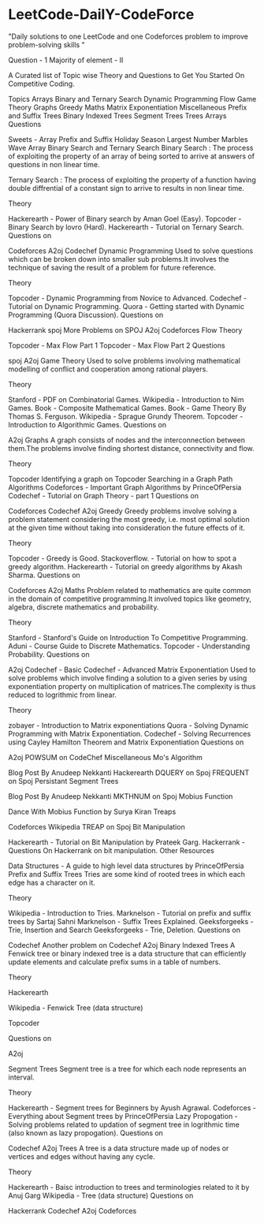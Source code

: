 # LeetCode-DailY-CodeForce
"Daily solutions to one LeetCode and one Codeforces problem to improve problem-solving skills "

Question - 1 
Majority of element - II 

A Curated list of Topic wise Theory and Questions to Get You Started On Competitive Coding.

Topics
Arrays
Binary and Ternary Search
Dynamic Programming
Flow
Game Theory
Graphs
Greedy
Maths
Matrix Exponentiation
Miscellaneous
Prefix and Suffix Trees
Binary Indexed Trees
Segment Trees
Trees
Arrays
Questions

Sweets - Array
Prefix and Suffix
Holiday Season
Largest Number
Marbles
Wave Array
Binary Search and Ternary Search
Binary Search : The process of exploiting the property of an array of being sorted to arrive at answers of questions in non linear time.

Ternary Search : The process of exploiting the property of a function having double diffrential of a constant sign to arrive to results in non linear time.

Theory

Hackerearth - Power of Binary search by Aman Goel (Easy).
Topcoder - Binary Search by lovro (Hard).
Hackerearth - Tutorial on Ternary Search.
Questions on

Codeforces
A2oj
Codechef
Dynamic Programming
Used to solve questions which can be broken down into smaller sub problems.It involves the technique of saving the result of a problem for future reference.

Theory

Topcoder - Dynamic Programming from Novice to Advanced.
Codechef - Tutorial on Dynamic Programming.
Quora - Getting started with Dynamic Programming (Quora Discussion).
Questions on

Hackerrank
spoj
More Problems on SPOJ
A2oj
Codeforces
Flow
Theory

Topcoder - Max Flow Part 1
Topcoder - Max Flow Part 2
Questions

spoj
A2oj
Game Theory
Used to solve problems involving mathematical modelling of conflict and cooperation among rational players.

Theory

Stanford - PDF on Combinatorial Games.
Wikipedia - Introduction to Nim Games.
Book - Composite Mathematical Games.
Book - Game Theory By Thomas S. Ferguson.
Wikipedia - Sprague Grundy Theorem.
Topcoder - Introduction to Algorithmic Games.
Questions on

A2oj
Graphs
A graph consists of nodes and the interconnection between them.The problems involve finding shortest distance, connectivity and flow.

Theory

Topcoder
Identifying a graph on Topcoder
Searching in a Graph
Path Algorithms
Codeforces - Important Graph Algorithms by PrinceOfPersia
Codechef - Tutorial on Graph Theory - part 1
Questions on

Codeforces
Codechef
A2oj
Greedy
Greedy problems involve solving a problem statement considering the most greedy, i.e. most optimal solution at the given time without taking into consideration the future effects of it.

Theory

Topcoder - Greedy is Good.
Stackoverflow. - Tutorial on how to spot a greedy algorithm.
Hackerearth - Tutorial on greedy algorithms by Akash Sharma.
Questions on

Codeforces
A2oj
Maths
Problem related to mathematics are quite common in the domain of competitive programming.It involved topics like geometry, algebra, discrete mathematics and probability.

Theory

Stanford - Stanford's Guide on Introduction To Competitive Programming.
Aduni - Course Guide to Discrete Mathematics.
Topcoder - Understanding Probability.
Questions on

A2oj
Codechef - Basic
Codechef - Advanced
Matrix Exponentiation
Used to solve problems which involve finding a solution to a given series by using exponentiation property on multiplication of matrices.The complexity is thus reduced to logrithmic from linear.

Theory

zobayer - Introduction to Matrix exponentiations
Quora - Solving Dynamic Programming with Matrix Exponentiation.
Codechef - Solving Recurrences using Cayley Hamilton Theorem and Matrix Exponentiation
Questions on

A2oj
POWSUM on CodeChef
Miscellaneous
Mo's Algorithm

Blog Post By Anudeep Nekkanti
Hackerearth
DQUERY on Spoj
FREQUENT on Spoj
Persistant Segment Trees

Blog Post By Anudeep Nekkanti
MKTHNUM on Spoj
Mobius Function

Dance With Mobius Function by Surya Kiran
Treaps

Codeforces
Wikipedia
TREAP on Spoj
Bit Manipulation

Hackerearth - Tutorial on Bit Manipulation by Prateek Garg.
Hackerrank - Questions On Hackerrank on bit manipulation.
Other Resources

Data Structures - A guide to high level data structures by PrinceOfPersia
Prefix and Suffix Trees
Tries are some kind of rooted trees in which each edge has a character on it.

Theory

Wikipedia - Introduction to Tries.
Marknelson - Tutorial on prefix and suffix trees by Sartaj Sahni
Marknelson - Suffix Trees Explained.
Geeksforgeeks - Trie, Insertion and Search
Geeksforgeeks - Trie, Deletion.
Questions on

Codechef
Another problem on Codechef
A2oj
Binary Indexed Trees
A Fenwick tree or binary indexed tree is a data structure that can efficiently update elements and calculate prefix sums in a table of numbers.

Theory

Hackerearth

Wikipedia - Fenwick Tree (data structure)

Topcoder

Questions on

A2oj

Segment Trees
Segment tree is a tree for which each node represents an interval.

Theory

Hackerearth - Segment trees for Beginners by Ayush Agrawal.
Codeforces - Everything about Segment trees by PrinceOfPersia
Lazy Propogation - Solving problems related to updation of segment tree in logrithmic time (also known as lazy propogation).
Questions on

Codechef
A2oj
Trees
A tree is a data structure made up of nodes or vertices and edges without having any cycle.

Theory

Hackerearth - Baisc introduction to trees and terminologies related to it by Anuj Garg
Wikipedia - Tree (data structure)
Questions on

Hackerrank
Codechef
A2oj
Codeforces
